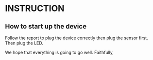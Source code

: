 # INSTRUCTION


## How to start up the device

Follow the report to plug the device correctly then plug the sensor first.
Then plug the LED.

We hope that everything is going to go well.
Faithfully,
